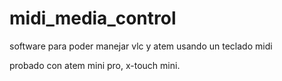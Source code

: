 # midi_media_control

software para poder manejar vlc y atem usando un teclado midi

probado con atem mini pro, x-touch mini.

